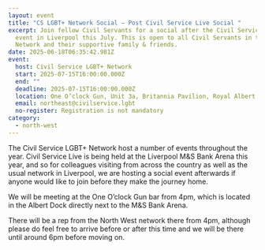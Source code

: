 ```yaml
---
layout: event
title: "CS LGBT+ Network Social – Post Civil Service Live Social "
excerpt: Join fellow Civil Servants for a social after the Civil Service Live
  event in Liverpool this July. This is open to all Civil Servants in the LGBT+
  Network and their supportive family & friends.
date: 2025-06-18T06:35:42.981Z
event:
  host: Civil Service LGBT+ Network
  start: 2025-07-15T16:00:00.000Z
  end: ""
  deadline: 2025-07-15T16:00:00.000Z
  location: One O’clock Gun, Unit 3a, Britannia Pavilion, Royal Albert Dock, L3 4AD
  email: northeast@civilservice.lgbt
  no-register: Registration is not mandatory
category:
  - north-west
---
```

The Civil Service LGBT+ Network host a number of events throughout the year. Civil Service Live is being held at the Liverpool M&S Bank Arena this year, and so for colleagues visiting from across the country as well as the usual network in Liverpool, we are hosting a social event afterwards if anyone would like to join before they make the journey home.

We will be meeting at the One O’clock Gun bar from 4pm, which is located in the Albert Dock directly next to the M&S Bank Arena.

There will be a rep from the North West network there from 4pm, although please do feel free to arrive before or after this time and we will be there until around 6pm before moving on.